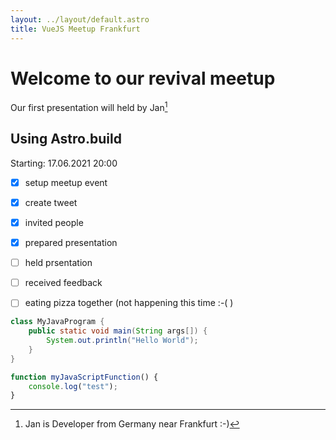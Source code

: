 ```yaml
---
layout: ../layout/default.astro
title: VueJS Meetup Frankfurt
---
```

# Welcome to our revival meetup

Our first presentation will held by Jan[^1]

## Using Astro.build

Starting: 17.06.2021 20:00

- [x] setup meetup event
- [x] create tweet
- [x] invited people
- [x] prepared presentation
- [ ] held prsentation
- [ ] received feedback
- [ ] eating pizza together (not happening this time :-( )


````java
class MyJavaProgram {
    public static void main(String args[]) {
        System.out.println("Hello World");
    }
}
````

````javascript
function myJavaScriptFunction() {
    console.log("test");
}
````

[^1]: Jan is Developer from Germany near Frankfurt :-)